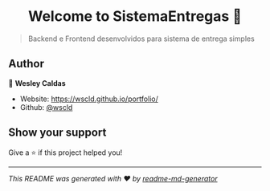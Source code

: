 <h1 align="center">Welcome to SistemaEntregas 👋</h1>
<p>
</p>

> Backend e Frontend desenvolvidos para sistema de entrega simples

## Author

👤 **Wesley Caldas**

* Website: https://wscld.github.io/portfolio/
* Github: [@wscld](https://github.com/wscld)

## Show your support

Give a ⭐️ if this project helped you!

***
_This README was generated with ❤️ by [readme-md-generator](https://github.com/kefranabg/readme-md-generator)_
